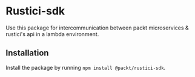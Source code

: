 # Rustici-sdk

Use this package for intercommunication between packt microservices & rustici's api in a lambda environment.

## Installation

Install the package by running `npm install @packt/rustici-sdk`.